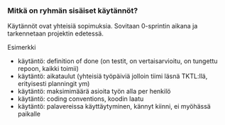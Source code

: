 ### Mitkä on ryhmän sisäiset käytännöt?

Käytännöt ovat yhteisiä sopimuksia. Sovitaan 0-sprintin aikana ja tarkennetaan projektin edetessä.

Esimerkki 
- käytäntö: definition of done (on testit, on vertaisarvioitu, on tungettu repoon, kaikki toimii)
- käytäntö: aikataulut (yhteisiä työpäiviä jolloin tiimi läsnä TKTL:llä, erityisesti planningit ym)
- käytäntö: maksimimäärä asioita työn alla per henkilö
- käytäntö: coding conventions, koodin laatu
- käytäntö: palavereissa käyttäytyminen, kännyt kiinni, ei myöhässä paikalle
